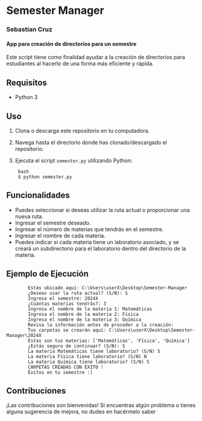 # Semester Manager
### Sebastian Cruz
#### App para creación de directorios para un semestre

Este script tiene como finalidad ayudar a la creación de directorios para estudiantes al hacerlo de una forma más eficiente y rápida.

## Requisitos
- Python 3

## Uso

1. Clona o descarga este repositorio en tu computadora.
2. Navega hasta el directorio donde has clonado/descargado el repositorio.
3. Ejecuta el script `semester.py` utilizando Python:
    
        bash 
        $ python semester.py

## Funcionalidades

- Puedes seleccionar si deseas utilizar la ruta actual o proporcionar una nueva ruta.
- Ingresar el semestre deseado.
- Ingresar el número de materias que tendrás en el semestre.
- Ingresar el nombre de cada materia.
- Puedes indicar si cada materia tiene un laboratorio asociado, y se creará un subdirectorio para el laboratorio dentro del directorio de la materia.


## Ejemplo de Ejecución
            Estás ubicado aquí: C:\Users\userX\Desktop\Semester-Manager
            ¿Deseas usar la ruta actual? (S/N): S
            Ingresa el semestre: 2024X
            ¿Cuántas materias tendrás?: 3
            Ingresa el nombre de la materia 1: Matemáticas
            Ingresa el nombre de la materia 2: Física
            Ingresa el nombre de la materia 3: Química
            Revisa la información antes de proceder a la creación:
            Tus carpetas se crearán aquí: C:\Users\userX\Desktop\Semester-Manager\2024X
            Estas son tus materias: ['Matemáticas', 'Física', 'Química']
            ¿Estás seguro de continuar? (S/N): S
            La materia Matemáticas tiene laboratorio? (S/N) S
            La materia Física tiene laboratorio? (S/N) N
            La materia Química tiene laboratorio? (S/N) S
            CARPETAS CREADAS CON ÉXITO !
            Éxitos en tu semestre :)


## Contribuciones

¡Las contribuciones son bienvenidas! Si encuentras algún problema o tienes alguna sugerencia de mejora, no dudes en hacérmelo saber
